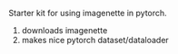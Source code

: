 Starter kit for using imagenette in pytorch.

1. downloads imagenette
2. makes nice pytorch dataset/dataloader
